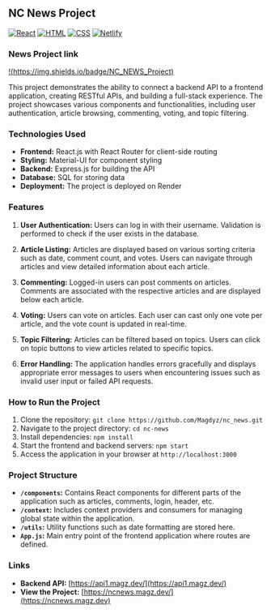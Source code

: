## NC News Project

[![React](https://img.shields.io/badge/-React-blue)](https://reactjs.org/)
[![HTML](https://img.shields.io/badge/-HTML-orange)](https://developer.mozilla.org/en-US/docs/Web/HTML)
[![CSS](https://img.shields.io/badge/-CSS-blueviolet)](https://developer.mozilla.org/en-US/docs/Web/CSS)
[![Netlify](https://img.shields.io/badge/-Netlify-brightgreen)](https://www.netlify.com/)

### News Project link

[!(https://img.shields.io/badge/NC_NEWS_Project)](https://ncnews.magz.dev/)



This project demonstrates the ability to connect a backend API to a frontend application, creating RESTful APIs, and building a full-stack experience. The project showcases various components and functionalities, including user authentication, article browsing, commenting, voting, and topic filtering.

### Technologies Used

- **Frontend:** React.js with React Router for client-side routing
- **Styling:** Material-UI for component styling
- **Backend:** Express.js for building the API
- **Database:** SQL for storing data
- **Deployment:** The project is deployed on Render

### Features

1. **User Authentication:** Users can log in with their username. Validation is performed to check if the user exists in the database.
   
2. **Article Listing:** Articles are displayed based on various sorting criteria such as date, comment count, and votes. Users can navigate through articles and view detailed information about each article.

3. **Commenting:** Logged-in users can post comments on articles. Comments are associated with the respective articles and are displayed below each article.

4. **Voting:** Users can vote on articles. Each user can cast only one vote per article, and the vote count is updated in real-time.

5. **Topic Filtering:** Articles can be filtered based on topics. Users can click on topic buttons to view articles related to specific topics.

6. **Error Handling:** The application handles errors gracefully and displays appropriate error messages to users when encountering issues such as invalid user input or failed API requests.

### How to Run the Project

1. Clone the repository: `git clone https://github.com/Magdyz/nc_news.git`
2. Navigate to the project directory: `cd nc-news`
3. Install dependencies: `npm install`
4. Start the frontend and backend servers: `npm start`
5. Access the application in your browser at `http://localhost:3000`

### Project Structure

- **`/components`:** Contains React components for different parts of the application such as articles, comments, login, header, etc.
- **`/context`:** Includes context providers and consumers for managing global state within the application.
- **`/utils`:** Utility functions such as date formatting are stored here.
- **`App.js`:** Main entry point of the frontend application where routes are defined.

### Links

- **Backend API:** [https://api1.magz.dev/](https://api1.magz.dev/)
- **View the Project:** [https://ncnews.magz.dev/](https://ncnews.magz.dev)
